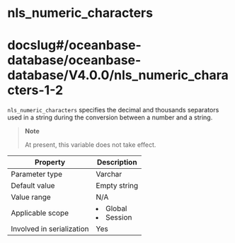 nls_numeric_characters
===========================================
# docslug#/oceanbase-database/oceanbase-database/V4.0.0/nls_numeric_characters-1-2
`nls_numeric_characters` specifies the decimal and thousands separators used in a string during the conversion between a number and a string.

> **Note**
>
> At present, this variable does not take effect.

| **Property** | **Description** |
|---------|------------------------------------------------------------------------------------------------------------|
| Parameter type | Varchar |
| Default value | Empty string |
| Value range | N/A |
| Applicable scope | <li> Global   <li> Session |
| Involved in serialization | Yes |
